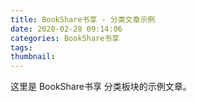 ```yaml
---
title: BookShare书享 - 分类文章示例
date: 2020-02-28 09:14:06
categories: BookShare书享
tags:
thumbnail:
---
```


这里是 BookShare书享 分类板块的示例文章。
